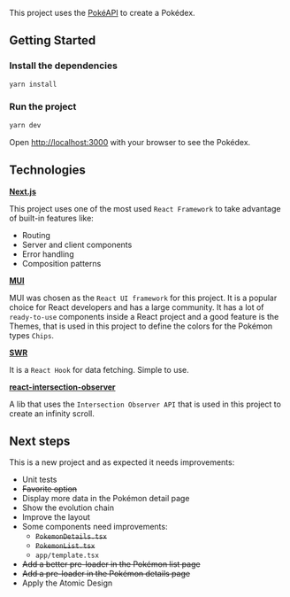 This project uses the [PokéAPI](https://pokeapi.co) to create a Pokédex.

## Getting Started

### Install the dependencies

```bash
yarn install
```

### Run the project

```bash
yarn dev
```

Open [http://localhost:3000](http://localhost:3000) with your browser to see the Pokédex.

## Technologies

**[Next.js](https://nextjs.org)**

This project uses one of the most used `React Framework` to take advantage of built-in features like:

- Routing
- Server and client components
- Error handling
- Composition patterns

**[MUI](https://mui.com)**

MUI was chosen as the `React UI framework` for this project. It is a popular choice for React developers and has a large community. It has a lot of `ready-to-use` components inside a React project and a good feature is the Themes, that is used in this project to define the colors for the Pokémon types `Chips`.

**[SWR](https://swr.vercel.app)**

It is a `React Hook` for data fetching. Simple to use.

**[react-intersection-observer](https://github.com/thebuilder/react-intersection-observer)**

A lib that uses the `Intersection Observer API` that is used in this project to create an infinity scroll.

## Next steps

This is a new project and as expected it needs improvements:

- Unit tests
- ~~Favorite option~~
- Display more data in the Pokémon detail page
- Show the evolution chain
- Improve the layout
- Some components need improvements:
  - ~~`PokemonDetails.tsx`~~
  - ~~`PokemonList.tsx`~~
  - `app/template.tsx`
- ~~Add a better pre-loader in the Pokémon list page~~
- ~~Add a pre-loader in the Pokémon details page~~
- Apply the Atomic Design
